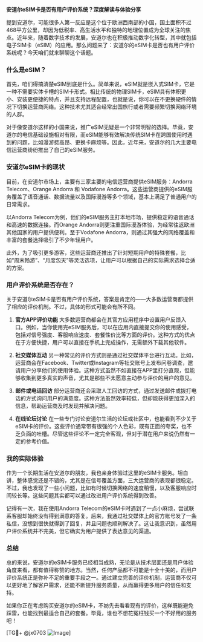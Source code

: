**安道尔eSIM卡是否有用户评价系统？深度解读与体验分享**

提到安道尔，可能很多人第一反应是这个位于欧洲西南部的小国，国土面积不过468平方公里，却因为低税率、高生活水平和独特的地理位置成为全球关注的焦点。近年来，随着数字技术的发展，安道尔也在积极推动数字化转型，其中就包括电子SIM卡（eSIM）的应用。那么问题来了：安道尔的eSIM卡是否也有用户评价系统呢？今天咱们就来聊聊这个话题。

### 什么是eSIM？

首先，咱们得搞清楚eSIM到底是什么。简单来说，eSIM就是嵌入式SIM卡，它是一种不需要实体卡槽的SIM卡形式。相比传统的物理SIM卡，eSIM具有体积更小、安装更便捷的特点，并且支持远程配置，也就是说，你可以在不更换硬件的情况下切换运营商网络。这种技术尤其适合经常出国旅行或者需要频繁切换网络环境的人群。

对于像安道尔这样的小国来说，推广eSIM无疑是一个非常明智的选择。毕竟，安道尔的电信基础设施相对有限，而eSIM能够有效解决传统SIM卡在跨国使用时遇到的问题，比如漫游费高昂、更换卡麻烦等。因此，近年来，安道尔的几大主要电信运营商纷纷推出了自己的eSIM服务。

### 安道尔eSIM卡的现状

目前，在安道尔市场上，主要有三家主要的电信运营商提供eSIM服务：Andorra Telecom、Orange Andorra 和 Vodafone Andorra。这些运营商提供的eSIM服务覆盖了语音通话、数据流量以及国际漫游等多个领域，基本上满足了普通用户的日常需求。

以Andorra Telecom为例，他们的eSIM服务主打本地市场，提供稳定的语音通话和高速的数据连接。而Orange Andorra则更注重国际漫游体验，为经常往返欧洲其他国家的用户提供便利。至于Vodafone Andorra，则通过其强大的网络覆盖和丰富的套餐选择吸引了不少年轻用户。

此外，为了吸引更多游客，这些运营商还推出了针对短期用户的特殊套餐，比如“周末畅游”、“月度包天”等灵活选项，让用户可以根据自己的实际需求选择合适的方案。

### 用户评价系统是否存在？

关于安道尔eSIM卡是否有用户评价系统，答案是肯定的——大多数运营商都提供了相应的评价机制。不过，具体的形式可能会有所不同。

1. **官方APP评价功能**
   大多数运营商都会在其官方应用程序中设置用户反馈入口。例如，当你使用完eSIM服务后，可以在应用内直接提交你的使用感受，包括对信号强度、客服响应速度、套餐性价比等方面的评价。这种方式的优点在于方便快捷，用户可以直接在手机上完成操作，无需额外下载其他软件。

2. **社交媒体互动**
   另一种常见的评价方式则是通过社交媒体平台进行互动。比如，运营商会在Facebook、Twitter或Instagram等社交账号上发布问卷调查，邀请用户分享他们的使用体验。这种方式虽然不如直接在APP里打分直观，但能够收集到更多真实的声音，尤其是那些不太愿意主动参与评价的用户的意见。

3. **邮件或电话回访**
   部分运营商还会采取人工回访的方式，通过发送邮件或拨打电话的方式询问用户的满意度。这种方法虽然效率较低，但却能获得更加深入的信息，帮助运营商及时发现并解决问题。

4. **在线论坛讨论**
   在一些专门讨论安道尔生活的论坛或社区中，也能看到不少关于eSIM卡的评价。这些评价通常带有很强的个人色彩，既有正面的夸奖，也不乏负面的吐槽。尽管这些评论不一定完全客观，但对于潜在用户来说仍然有一定的参考价值。

### 我的实际体验

作为一个长期生活在安道尔的朋友，我也亲身体验过这里的eSIM卡服务。坦白讲，整体感觉还是不错的，尤其是在信号覆盖方面，三大运营商的表现都很稳定。不过，我也发现了一些小问题，比如有时候切换网络的速度稍慢，以及客服响应时间较长等。这些问题其实都可以通过改进用户评价系统得到改善。

记得有一次，我在使用Andorra Telecom的eSIM卡时遇到了一点小麻烦，尝试联系客服却始终没有得到满意的答复。后来，我通过社交媒体上的官方账号发了一条私信，没想到很快就得到了回复，并且问题也顺利解决了。这让我意识到，虽然用户评价系统并不完美，但它确实为用户提供了表达意见的渠道。

### 总结

总的来说，安道尔的eSIM卡服务已经相当成熟，无论是从技术层面还是用户体验角度来看，都有值得称赞的地方。当然，任何产品都不可能是十全十美的，而用户评价系统正是弥补不足的重要手段之一。通过建立完善的评价机制，运营商不仅可以更好地了解客户需求，还能不断提升服务质量，从而赢得更多用户的信任和支持。

如果你正在考虑购买安道尔的eSIM卡，不妨先去看看现有的评价，这样既能避免踩雷，也能找到最适合自己的套餐。毕竟，谁也不想花冤枉钱买一个不好用的服务吧！

[TG💪+ @jx0703 ![Image](https://github.com/user-attachments/assets/dbca1d08-cadb-493c-b0ec-ad6f7a83f270)]